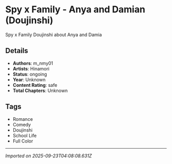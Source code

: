 # Spy x Family - Anya and Damian (Doujinshi)

Spy x Family Doujinshi about Anya and Damia

## Details
- **Authors**: m_nmy01
- **Artists**: Hinamori
- **Status**: ongoing
- **Year**: Unknown
- **Content Rating**: safe
- **Total Chapters**: Unknown

## Tags
- Romance
- Comedy
- Doujinshi
- School Life
- Full Color

---
*Imported on 2025-09-23T04:08:08.631Z*
